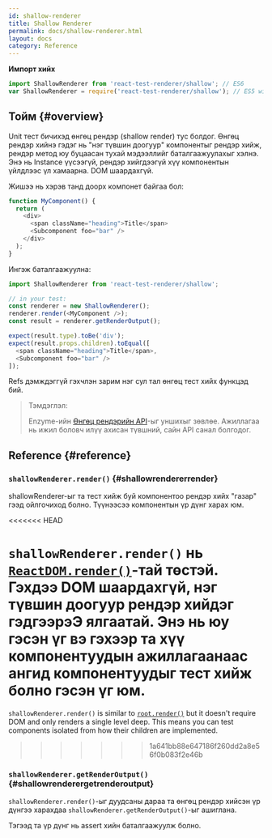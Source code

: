 ```yaml
---
id: shallow-renderer
title: Shallow Renderer
permalink: docs/shallow-renderer.html
layout: docs
category: Reference
---
```


**Импорт хийх**

```javascript
import ShallowRenderer from 'react-test-renderer/shallow'; // ES6
var ShallowRenderer = require('react-test-renderer/shallow'); // ES5 with npm
```

## Тойм {#overview}

Unit тест бичихэд өнгөц рендэр (shallow render) тус болдог. Өнгөц рендэр хийнэ гэдэг нь "нэг түвшин доогуур" компонентыг рендэр хийж, рендэр метод юу буцаасан тухай мэдээллийг баталгаажуулахыг хэлнэ. Энэ нь Instance үүсээгүй, рендэр хийгдээгүй хүү компонентын үйлдлээс үл хамаарна. DOM шаардахгүй. 

Жишээ нь хэрэв танд доорх компонет байгаа бол:

```javascript
function MyComponent() {
  return (
    <div>
      <span className="heading">Title</span>
      <Subcomponent foo="bar" />
    </div>
  );
}
```

Ингэж баталгаажуулна:

```javascript
import ShallowRenderer from 'react-test-renderer/shallow';

// in your test:
const renderer = new ShallowRenderer();
renderer.render(<MyComponent />);
const result = renderer.getRenderOutput();

expect(result.type).toBe('div');
expect(result.props.children).toEqual([
  <span className="heading">Title</span>,
  <Subcomponent foo="bar" />
]);
```

Refs дэмждэггүй гэхчлэн зарим нэг сул тал өнгөц тест хийх функцэд бий.

> Тэмдэглэл:
>
> Enzyme-ийн [Өнгөц рендэрийн API](https://airbnb.io/enzyme/docs/api/shallow.html)-ыг уншихыг зөвлөе. Ажиллагаа нь ижил боловч илүү ахисан түвшний, сайн API санал болгодог. 

## Reference {#reference}

### `shallowRenderer.render()` {#shallowrendererrender}

shallowRenderer-ыг та тест хийж буй компонентоо рендэр хийх "газар" гээд ойлгочиход болно. Түүнээсээ компонентын үр дүнг харах юм.

<<<<<<< HEAD

`shallowRenderer.render()` нь [`ReactDOM.render()`](/docs/react-dom.html#render)-тай төстэй. Гэхдээ DOM шаардахгүй, нэг түвшин доогуур рендэр хийдэг гэдгээрэЭ ялгаатай. Энэ нь юу гэсэн үг вэ гэхээр та хүү компонентуудын ажиллагаанаас ангид компонентуудыг тест хийж болно гэсэн үг юм. 
=======
`shallowRenderer.render()` is similar to [`root.render()`](/docs/react-dom-client.html#createroot) but it doesn't require DOM and only renders a single level deep. This means you can test components isolated from how their children are implemented.
>>>>>>> 1a641bb88e647186f260dd2a8e56f0b083f2e46b

### `shallowRenderer.getRenderOutput()` {#shallowrenderergetrenderoutput}

`shallowRenderer.render()`-ыг дуудсаны дараа та өнгөц рендэр хийсэн үр дүнгээ харахдаа `shallowRenderer.getRenderOutput()`-ыг ашиглана.

Тэгээд та үр дүнг нь assert хийн баталгаажуулж болно. 
